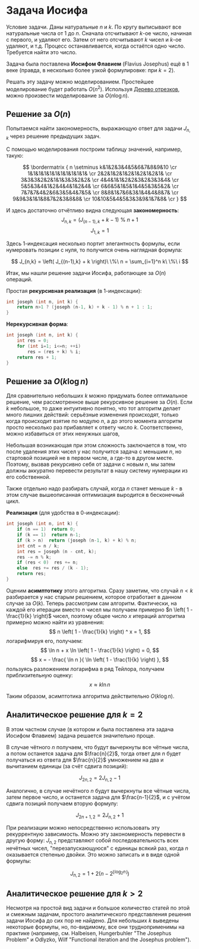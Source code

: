# Задача Иосифа

Условие задачи. Даны натуральные $n$ и $k$. По кругу выписывают все натуральные числа от 1 до $n$. Сначала отсчитывают $k$-ое число, начиная с первого, и удаляют его. Затем от него отсчитывают $k$ чисел и $k$-ое удаляют, и т.д. Процесс останавливается, когда остаётся одно число. Требуется найти это число.

Задача была поставлена **Иосифом Флавием** (Flavius Josephus) ещё в 1 веке (правда, в несколько более узкой формулировке: при $k = 2$).

Решать эту задачу можно моделированием. Простейшее моделирование будет работать $O(n^2)$. Используя [Дерево отрезков](segment_tree), можно произвести моделирование за $O(n \log n)$.

## Решение за $O(n)$

Попытаемся найти закономерность, выражающую ответ для задачи $J_{n,k}$ через решение предыдущих задач.

С помощью моделирования построим таблицу значений, например, такую:

$$ \bordermatrix {
n \setminus k&1&2&3&4&5&6&7&8&9&10 \cr
1&1&1&1&1&1&1&1&1&1&1& \cr
2&2&1&2&1&2&1&2&1&2&1& \cr
3&3&3&2&2&1&1&3&3&2&2& \cr
4&4&1&1&2&2&3&2&3&3&4& \cr
5&5&3&4&1&2&4&4&1&2&4& \cr
6&6&5&1&5&1&4&5&3&5&2& \cr
7&7&7&4&2&6&3&5&4&7&5& \cr
8&8&1&7&6&3&1&4&4&8&7& \cr
9&9&3&1&1&8&7&2&3&8&8& \cr
10&10&5&4&5&3&3&9&1&7&8& \cr
} $$

И здесь достаточно отчётливо видна следующая **закономерность**:
$$ J_{n,k} = \left( J_{(n-1),k} + k - 1 \right)\ \%\ n + 1 $$
$$ J_{1,k} = 1 $$

Здесь 1-индексация несколько портит элегантность формулы, если нумеровать позиции с нуля, то получится очень наглядная формула:

$$ J_{n,k} = \left( J_{(n-1),k} + k \right)\ \%\ n = \sum_{i=1}^n k\ \%\ i $$

Итак, мы нашли решение задачи Иосифа, работающее за $O(n)$ операций.

Простая **рекурсивная реализация** (в 1-индексации):
<!--- TODO: specify code snippet id -->
``` cpp
int joseph (int n, int k) {
    return n>1 ? (joseph (n-1, k) + k - 1) % n + 1 : 1;
}
```

**Нерекурсивная форма**:
<!--- TODO: specify code snippet id -->
``` cpp
int joseph (int n, int k) {
    int res = 0;
    for (int i=1; i<=n; ++i)
        res = (res + k) % i;
    return res + 1;
}
```

## Решение за $O(k \log n)$

Для сравнительно небольших $k$ можно придумать более оптимальное решение, чем рассмотренное выше рекурсивное решение за $O(n)$. Если $k$ небольшое, то даже интуитивно понятно, что тот алгоритм делает много лишних действий: серьёзные изменения происходят, только когда происходит взятие по модулю $n$, а до этого момента алгоритм просто несколько раз прибавляет к ответу число $k$. Соответственно, можно избавиться от этих ненужных шагов, 

Небольшая возникающая при этом сложность заключается в том, что после удаления этих чисел у нас получится задача с меньшим $n$, но стартовой позицией не в первом числе, а где-то в другом месте. Поэтому, вызвав рекурсивно себя от задачи с новым $n$, мы затем должны аккуратно перевести результат в нашу систему нумерации из его собственной.

Также отдельно надо разбирать случай, когда $n$ станет меньше $k$ - в этом случае вышеописанная оптимизация выродится в бесконечный цикл.

**Реализация** (для удобства в 0-индексации):
<!--- TODO: specify code snippet id -->
``` cpp
int joseph (int n, int k) {
    if (n == 1)  return 0;
    if (k == 1)  return n-1;
    if (k > n)  return (joseph (n-1, k) + k) % n;
    int cnt = n / k;
    int res = joseph (n - cnt, k);
    res -= n % k;
    if (res < 0)  res += n;
    else  res += res / (k - 1);
    return res;
}
```

Оценим **асимптотику** этого алгоритма. Сразу заметим, что случай $n < k$ разбирается у нас старым решением, которое отработает в данном случае за $O(k)$. Теперь рассмотрим сам алгоритм. Фактически, на каждой его итерации вместо $n$ чисел мы получаем примерно $n \left( 1 - \frac{1}{k} \right)$ чисел, поэтому общее число $x$ итераций алгоритма примерно можно найти из уравнения:
$$ n \left( 1 - \frac{1}{k} \right) ^ x = 1, $$
логарифмируя его, получаем:
$$ \ln n + x \ln \left( 1 - \frac{1}{k} \right) = 0, $$
$$ x = - \frac{ \ln n }{ \ln \left( 1 - \frac{1}{k} \right) }, $$
пользуясь разложением логарифма в ряд Тейлора, получаем приблизительную оценку:
$$ x \approx k \ln n $$

Таким образом, асимптотика алгоритма действительно $O(k \log n)$.

## Аналитическое решение для $k=2$

В этом частном случае (в котором и была поставлена эта задача Иосифом Флавием) задача решается значительно проще.

В случае чётного $n$ получаем, что будут вычеркнуты все чётные числа, а потом останется задача для $\frac{n}{2}$, тогда ответ для $n$ будет получаться из ответа для $\frac{n}{2}$ умножением на два и вычитанием единицы (за счёт сдвига позиций):

$$ J_{2n,2} = 2 J_{n,2} - 1 $$

Аналогично, в случае нечётного $n$ будут вычеркнуты все чётные числа, затем первое число, и останется задача для $\frac{n-1}{2}$, и с учётом сдвига позиций получаем вторую формулу:

$$ J_{2n+1,2} = 2 J_{n,2} + 1 $$

При реализации можно непосредственно использовать эту рекуррентную зависимость. Можно эту закономерность перевести в другую форму: $J_{n,2}$ представляют собой последовательность всех нечётных чисел, "перезапускающуюся" с единицы всякий раз, когда $n$ оказывается степенью двойки. Это можно записать и в виде одной формулы:

$$ J_{n,2} = 1 + 2 \left( n - 2^{\lfloor \log_2 n \rfloor} \right) $$

## Аналитическое решение для $k>2$

Несмотря на простой вид задачи и большое количество статей по этой и смежным задачам, простого аналитического представления решения задачи Иосифа до сих пор не найдено. Для небольших $k$ выведены некоторые формулы, но, по-видимому, все они трудноприменимы на практике (например, см. Halbeisen, Hungerbuhler "The Josephus Problem" и Odlyzko, Wilf "Functional iteration and the Josephus problem").
